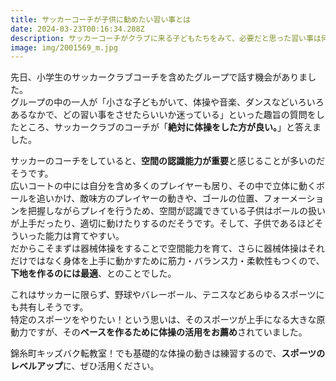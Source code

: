 ```yaml
---
title: サッカーコーチが子供に勧めたい習い事とは
date: 2024-03-23T00:16:34.208Z
description: サッカーコーチがクラブに来る子どもたちをみて、必要だと思った習い事は何でしょうか？
image: img/2001569_m.jpg
---
```

先日、小学生のサッカークラブコーチを含めたグループで話す機会がありました。\
グループの中の一人が「小さな子どもがいて、体操や音楽、ダンスなどいろいろあるなかで、どの習い事をさせたらいいか迷っている」といった趣旨の質問をしたところ、サッカークラブのコーチが「**絶対に体操をした方が良い。**」と答えました。

サッカーのコーチをしていると、**空間の認識能力が重要**と感じることが多いのだそうです。\
広いコートの中には自分を含め多くのプレイヤーも居り、その中で立体に動くボールを追いかけ、敵味方のプレイヤーの動きや、ゴールの位置、フォーメーションを把握しながらプレイを行うため、空間が認識できている子供はボールの扱いが上手だったり、適切に動けたりするのだそうです。そして、子供であるほどそういった能力は育てやすい。\
だからこそまずは器械体操をすることで空間能力を育て、さらに器械体操はそれだけではなく身体を上手に動かすために筋力・バランス力・柔軟性もつくので、**下地を作るのには最適**、とのことでした。

これはサッカーに限らず、野球やバレーボール、テニスなどあらゆるスポーツにも共有しそうです。\
特定のスポーツをやりたい！という思いは、そのスポーツが上手になる大きな原動力ですが、その**ベースを作るために体操の活用をお薦め**されていました。

錦糸町キッズバク転教室！でも基礎的な体操の動きは練習するので、**スポーツのレベルアップ**に、ぜひ活用ください。